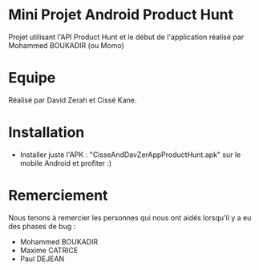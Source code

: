 # Mini Projet Android Product Hunt

Projet utilisant l'API Product Hunt et le début de l'application réalisé par Mohammed BOUKADIR (ou Momo)

# Equipe

Réalisé par David Zerah et Cissé Kane.


# Installation 

- Installer juste l'APK : "CisseAndDavZerAppProductHunt.apk" sur le mobile Android et profiter :)

# Remerciement

Nous tenons à remercier les personnes qui nous ont aidés lorsqu'il y a eu des phases de bug : 
- Mohammed BOUKADIR
- Maxime CATRICE
- Paul DEJEAN